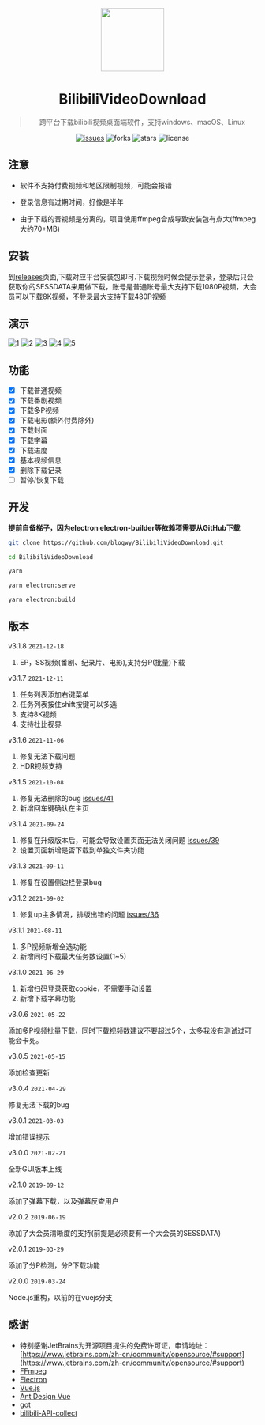 <div align="center">
  <img src="./build/icons/256x256.png" alt="" width="128">
  <h1>BilibiliVideoDownload</h1>
  <blockquote>跨平台下载bilibili视频桌面端软件，支持windows、macOS、Linux</blockquote>
</div>

<div align="center">
  <a href="https://github.com/blogwy/BilibiliVideoDownload/issues"><img src="https://img.shields.io/github/issues/blogwy/BilibiliVideoDownload" alt="issues"></a>
  <a><img src="https://img.shields.io/github/forks/blogwy/BilibiliVideoDownload" alt="forks"></a>
  <a><img src="https://img.shields.io/github/stars/blogwy/BilibiliVideoDownload" alt="stars"></a>
  <a><img src="https://img.shields.io/github/license/blogwy/BilibiliVideoDownload" alt="license"></a>
</div>

## 注意

* 软件不支持付费视频和地区限制视频，可能会报错

* 登录信息有过期时间，好像是半年

* 由于下载的音视频是分离的，项目使用ffmpeg合成导致安装包有点大(ffmpeg大约70+MB)

## 安装

到[releases](https://github.com/blogwy/BilibiliVideoDownload/releases)页面,下载对应平台安装包即可.下载视频时候会提示登录，登录后只会获取你的SESSDATA来用做下载，账号是普通账号最大支持下载1080P视频，大会员可以下载8K视频，不登录最大支持下载480P视频

## 演示

![1](./screenshots/1.png)
![2](./screenshots/2.png)
![3](./screenshots/3.png)
![4](./screenshots/4.png)
![5](./screenshots/5.png)


## 功能

* [x] 下载普通视频
* [x] 下载番剧视频
* [x] 下载多P视频
* [x] 下载电影(额外付费除外)
* [x] 下载封面
* [x] 下载字幕
* [x] 下载进度
* [x] 基本视频信息
* [x] 删除下载记录
* [ ] 暂停/恢复下载

## 开发

**提前自备梯子，因为electron electron-builder等依赖项需要从GitHub下载**

```bash
git clone https://github.com/blogwy/BilibiliVideoDownload.git

cd BilibiliVideoDownload

yarn

yarn electron:serve

yarn electron:build
```
## 版本

v3.1.8 `2021-12-18`

1. EP，SS视频(番剧、纪录片、电影),支持分P(批量)下载

v3.1.7 `2021-12-11`

1. 任务列表添加右键菜单
2. 任务列表按住shift按键可以多选
3. 支持8K视频
4. 支持杜比视界

v3.1.6 `2021-11-06`

1. 修复无法下载问题
2. HDR视频支持

v3.1.5 `2021-10-08`

1. 修复无法删除的bug [issues/41](https://github.com/blogwy/BilibiliVideoDownload/issues/41)
2. 新增回车键确认在主页

v3.1.4 `2021-09-24`

1. 修复在升级版本后，可能会导致设置页面无法关闭问题 [issues/39](https://github.com/blogwy/BilibiliVideoDownload/issues/39)
2. 设置页面新增是否下载到单独文件夹功能

v3.1.3 `2021-09-11`

1. 修复在设置侧边栏登录bug

v3.1.2 `2021-09-02`

1. 修复up主多情况，排版出错的问题 [issues/36](https://github.com/blogwy/BilibiliVideoDownload/issues/36)

v3.1.1 `2021-08-11`

1. 多P视频新增全选功能
2. 新增同时下载最大任务数设置(1~5)

v3.1.0 `2021-06-29`

1. 新增扫码登录获取cookie，不需要手动设置
2. 新增下载字幕功能

v3.0.6 `2021-05-22`

添加多P视频批量下载，同时下载视频数建议不要超过5个，太多我没有测试过可能会卡死。

v3.0.5 `2021-05-15`

添加检查更新

v3.0.4 `2021-04-29`

修复无法下载的bug

v3.0.1 `2021-03-03`

增加错误提示

v3.0.0 `2021-02-21`

全新GUI版本上线

v2.1.0 `2019-09-12`

添加了弹幕下载，以及弹幕反查用户

v2.0.2 `2019-06-19`

添加了大会员清晰度的支持(前提是必须要有一个大会员的SESSDATA)

v2.0.1 `2019-03-29`

添加了分P检测，分P下载功能

v2.0.0 `2019-03-24`

Node.js重构，以前的在vuejs分支

## 感谢

* 特别感谢JetBrains为开源项目提供的免费许可证，申请地址：[https://www.jetbrains.com/zh-cn/community/opensource/#support](https://www.jetbrains.com/zh-cn/community/opensource/#support)
* [FFmpeg](https://ffmpeg.org/)
* [Electron](https://www.electronjs.org/)
* [Vue.js](https://vuejs.org/)
* [Ant Design Vue](https://antdv.com/docs/vue/introduce-cn/)
* [got](https://github.com/sindresorhus/got)
* [bilibili-API-collect](https://github.com/SocialSisterYi/bilibili-API-collect)

